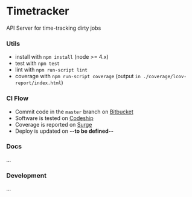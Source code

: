 # Timetracker

API Server for time-tracking dirty jobs

### Utils

- install with `npm install` (node >= 4.x)
- test with `npm test`
- lint with `npm run-script lint`
- coverage with `npm run-script coverage` (output `in ./coverage/lcov-report/index.html`)


### CI Flow

- Commit code in the `master` branch on [Bitbucket](https://bitbucket.org/pnicorelli/timetracker-api)
- Software is tested on [Codeship](https://codeship.com/projects/165467)
- Coverage is reported on [Surge](http://timetracker-api-coverage.surge.sh/)
- Deploy is updated on **--to be defined--**


### Docs

...

### Development

...
